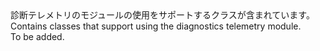 <Namespace Name="Microsoft.ApplicationInsights.Extensibility.Implementation.Tracing">
  <Docs>
    <summary><span data-ttu-id="73808-101">診断テレメトリのモジュールの使用をサポートするクラスが含まれています。</span><span class="sxs-lookup"><span data-stu-id="73808-101">Contains classes that support using the diagnostics telemetry module.</span></span></summary> 
    <remarks>To be added.</remarks>
  </Docs>
</Namespace>

